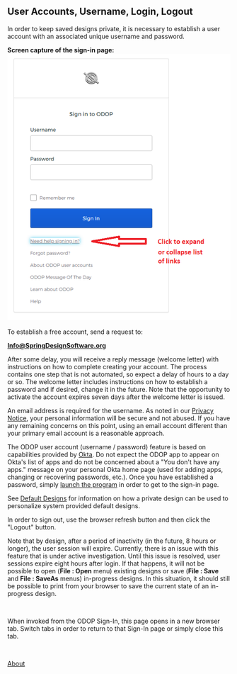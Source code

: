 ## User Accounts, Username, Login, Logout

In order to keep saved designs private, 
it is necessary to establish a user account with an associated unique username and password.   

**Screen capture of the sign-in page:**   
![Sign-in screen](../Help/png/SignInWidgetExpanded.png "Sign-in screen")    

To establish a free account, send a request to:   

**Info@SpringDesignSoftware.org**   

After some delay, 
you will receive a reply message (welcome letter) with instructions on how to complete creating your account. 
The process contains one step that is not automated, so expect a delay of hours to a day or so. 
The welcome letter includes instructions on how to establish a password and if desired, 
change it in the future.
Note that the opportunity to activate the account expires seven days after the welcome letter is issued.    

An email address is required for the username.
As noted in our [Privacy Notice](Legal/PrivacyStatement), 
your personal information will be secure and not abused. 
If you have any remaining concerns on this point, 
using an email account different than your primary email account is a reasonable approach.

The ODOP user account (username / password) feature is based on capabilities provided by 
[Okta](https://www.okta.com/).
Do not expect the ODOP app to appear on Okta's list of apps and 
do not be concerned about a "You don't have any apps." message on your personal Okta home page
(used for adding apps, changing or recovering passwords, etc.).
Once you have established a password, 
simply [launch the program](../Help/launchODOP) 
in order to get to the sign-in page.
   
See [Default Designs](../Help/defaultDesigns) for information on how a private design
can be used to personalize system provided default designs.

In order to sign out, use the browser refresh button and then click the "Logout" button.

Note that by design, after a period of inactivity (in the future, 8 hours or longer), 
the user session will expire. 
Currently, there is an issue with this feature that is under active investigation.
Until this issue is resolved, user sessions expire eight hours after login.
If that happens, it will not be possible to open (**File : Open** menu) existing designs or
save (**File : Save** and **File : SaveAs** menus) in-progress designs. 
In this situation, 
it should still be possible to print from your browser to save the current state of an in-progress design.

&nbsp;

When invoked from the ODOP Sign-In, this page opens in a new browser tab.
Switch tabs in order to return to that Sign-In page or simply close this tab.   

&nbsp;   

[About](./)
